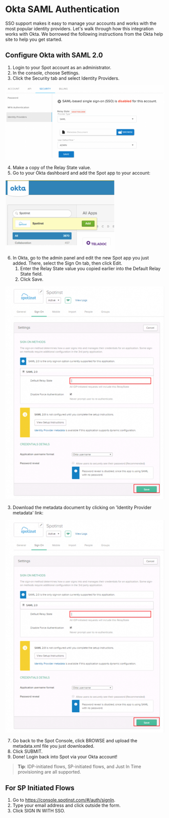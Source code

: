 # Okta SAML Authentication

SSO support makes it easy to manage your accounts and works with the most popular identity providers. Let's walk through how this integration works with Okta. We borrowed the following instructions from the Okta help site to help you get started.

## Configure Okta with SAML 2.0

1. Login to your Spot account as an administrator.
2. In the console, choose Settings.
3. Click the Security tab and select Identity Providers.

<img src="/administration/_media/okta-saml-01.png" />

4. Make a copy of the Relay State value.
5. Go to your Okta dashboard and add the Spot app to your account:

<img src="/administration/_media/okta-saml-02.png" width="348" height="221" />

6. In Okta, go to the admin panel and edit the new Spot app you just added. There, select the Sign On tab, then click Edit.
   1. Enter the Relay State value you copied earlier into the Default Relay State field.
   2. Click Save.

<img src="/administration/_media/okta-saml-03.png" />

3.  Download the metadata document by clicking on 'Identity Provider metadata' link:

<img src="/administration/_media/okta-saml-04.png" />

7. Go back to the Spot Console, click BROWSE and upload the metadata.xml file you just downloaded.
8. Click SUBMIT.
9. Done! Login back into Spot via your Okta account!

> **Tip**: IDP-initiated flows, SP-initiated flows, and Just In Time provisioning are all supported.

## For SP Initiated Flows

1. Go to https://console.spotinst.com/#/auth/signIn.
2. Type your email address and click outside the form.
3. Click SIGN IN WITH SSO.
